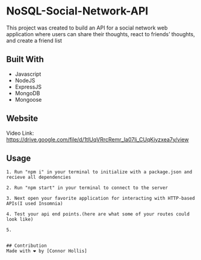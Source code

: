 # NoSQL-Social-Network-API
This project was created to build an API for a social network web application where users can share their thoughts, react to friends’ thoughts, and create a friend list

## Built With
* Javascript
* NodeJS
* ExpressJS
* MongoDB
* Mongoose

## Website
Video Link: https://drive.google.com/file/d/1tlUqVRrcRemr_la07li_CUqKiyzxea7y/view

## Usage
```
1. Run "npm i" in your terminal to initialize with a package.json and recieve all dependencies

2. Run "npm start" in your terminal to connect to the server

3. Next open your favorite application for interacting with HTTP-based APIs(I used Insomnia)

4. Test your api end points.(here are what some of your routes could look like)

5.


## Contribution
Made with ❤️ by [Connor Hollis]
